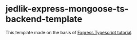 # jedlik-express-mongoose-ts-backend-template

This template made on the basis of [Express Typescript tutorial](https://wanago.io/courses/typescript-express-tutorial/).

